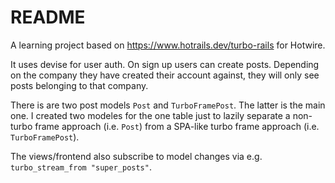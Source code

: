 # README

A learning project based on https://www.hotrails.dev/turbo-rails for Hotwire.

It uses devise for user auth. On sign up users can create posts. Depending on
the company they have created their account against, they will only see posts
belonging to that company.

There is are two post models `Post` and `TurboFramePost`. The latter is the main
one. I created two modeles for the one table just to lazily separate a non-turbo
frame approach (i.e. `Post`) from a SPA-like turbo frame approach (i.e.
`TurboFramePost`).

The views/frontend also subscribe to model changes via e.g.
`turbo_stream_from "super_posts"`.
